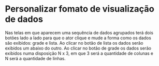# Personalizar fomato de visualização de dados
Nas telas em que aparecem uma sequência de dados agrupados terá dois botões lado a lado para que o ator clique e mude a forma como os dados são exibidos: grade e lista. Ao clicar no botão de lista
os dados serão exibidos um abaixo do outro. Ao clicar no botão de grade os dados serão exibidos numa disposição N x 3, em que 3 será a quantidade de colunas e N será a quantidade de linhas.